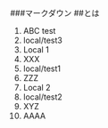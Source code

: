 ###マークダウン
##とは
1. ABC test
2. local/test3
3. Local 1
4. XXX
5. local/test1
6. ZZZ
7. Local 2
8. local/test2
9. XYZ
10. AAAA
